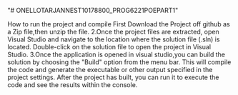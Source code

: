 "# ONELLOTARJANNEST10178800_PROG6221POEPART1" 

How to run the project and compile 
First Download the Project off github as a Zip file,then unzip the file.
2.Once the project files are extracted, open Visual Studio and navigate to the location where the solution file (.sln) is located. Double-click on the solution file to open the project in Visual Studio.
3.Once the application is opened in visual studio,you can build the solution by choosing the "Build" option from the menu bar. This will compile the code and generate the executable or other output specified in the project settings. After the project has built, you can run it to execute the code and see the results within the console.


